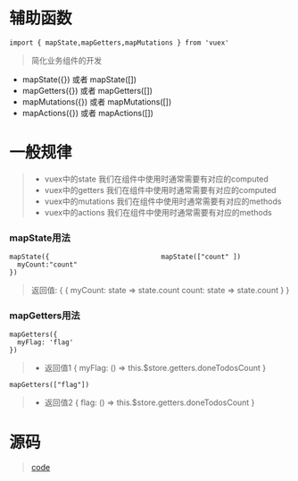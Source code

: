 # 辅助函数
    import { mapState,mapGetters,mapMutations } from 'vuex'
  > 简化业务组件的开发
  - mapState({})  或者  mapState([])
  - mapGetters({}) 或者 mapGetters([])
  - mapMutations({}) 或者 mapMutations([])
  - mapActions({}) 或者 mapActions([])
# 一般规律
  > - vuex中的state 我们在组件中使用时通常需要有对应的computed
  > - vuex中的getters 我们在组件中使用时通常需要有对应的computed
  > - vuex中的mutations 我们在组件中使用时通常需要有对应的methods    
  > - vuex中的actions 我们在组件中使用时通常需要有对应的methods      
  
### mapState用法
    mapState({                            mapState(["count" ])
      myCount:"count"         
    })
    
  > 返回值:
    {                                   {
      myCount: state => state.count        count: state => state.count
    }                                    }
 
### mapGetters用法
    mapGetters({                            
      myFlag: 'flag'
    })
   
  >- 返回值1
    {
       myFlag: () => this.$store.getters.doneTodosCount
    } 
  
    mapGetters(["flag"])  
  >-  返回值2
    {
        flag: () => this.$store.getters.doneTodosCount
    }
 
# 源码
  > [code](code/map)
